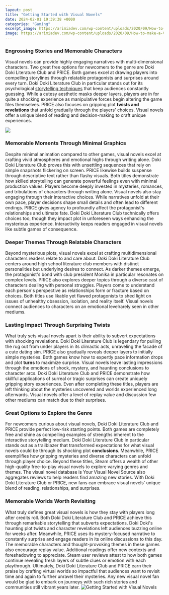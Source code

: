 ```yaml
---
layout: post
title: "Getting Started with Visual Novels"
date: 2024-02-01 19:39:38 +0000
categories: "Gaming"
excerpt_image: https://arimiadev.com/wp-content/uploads/2020/09/How-to-make-a-VN-Crunchyroll-panel.jpg
image: https://arimiadev.com/wp-content/uploads/2020/09/How-to-make-a-VN-Crunchyroll-panel.jpg
---
```


### Engrossing Stories and Memorable Characters
Visual novels can provide highly engaging narratives with multi-dimensional characters. Two great free options for newcomers to the genre are Doki Doki Literature Club and PRICE. Both games excel at drawing players into compelling storylines through relatable protagonists and surprises around every turn. 
Doki Doki Literature Club in particular stands out for its psychological [storytelling techniques](https://store.fi.io.vn/chihuahua-dad-daddy-owner-of-a-chihuahua-chihuahua-lover3736-t-shirt) that keep audiences constantly guessing. While a cutesy aesthetic masks deeper layers, players are in for quite a shocking experience as manipulative forces begin altering the game files themselves. PRICE also focuses on gripping plot **twists and revelations** that unfold gradually through the players' choices. Visual novels offer a unique blend of reading and decision-making to craft unique experiences.

![](https://cdn.mos.cms.futurecdn.net/8c8a5246b482f776d059b7fcace9259c-1200-80.jpg)
### Memorable Moments Through Minimal Graphics 
Despite minimal animation compared to other games, visual novels excel at crafting vivid atmospheres and emotional highs through writing alone. Doki Doki Literature Club proves this with unsettling sequences that rely on simple snapshots flickering on screen. PRICE likewise builds suspense through descriptive text rather than flashy visuals. Both titles demonstrate how skilled storytelling can generate powerful feelings even with minimal production values. Players become deeply invested in mysteries, romances, and tribulations of characters through writing alone. 
Visual novels also stay engaging through their interactive choices. While narratives unfold at their own pace, player decisions shape small details and often lead to different endings. PRICE gives agency to profoundly affect the protagonist's relationships and ultimate fate. Doki Doki Literature Club technically offers choices too, though they impact plot in unforeseen ways enhancing the mysterious experience. Interactivity keeps readers engaged in visual novels like subtle games of consequence.
### Deeper Themes Through Relatable Characters
Beyond mysterious plots, visual novels excel at crafting multidimensional characters readers relate to and care about. Doki Doki Literature Club centers around high school literature club members with distinct personalities but underlying desires to connect. As darker themes emerge, the protagonist's bond with club president Monika in particular resonates on complex levels. 
PRICE also explores deeper topics through a diverse cast of characters dealing with personal struggles. Players come to understand each person's perspective as relationships form or fracture based on choices. Both titles use likable yet flawed protagonists to shed light on issues of unhealthy obsession, isolation, and reality itself. Visual novels connect audiences to characters on an emotional levelrarely seen in other mediums.
### Lasting Impact Through Surprising Twists
What truly sets visual novels apart is their ability to subvert expectations with shocking revelations. Doki Doki Literature Club is legendary for pulling the rug out from under players in its climactic acts, unraveling the facade of a cute dating sim. PRICE also gradually reveals deeper layers to initially simple mysteries. Both games know how to expertly pace information drops and plot **turns** to maximize surprise. 
Visual novels leave lasting impressions through the emotions of shock, mystery, and haunting conclusions to character arcs. Doki Doki Literature Club and PRICE demonstrate how skillful applications of surreal or tragic surprises can create uniquely gripping story experiences. Even after completing these titles, players are left thinking about the mysteries uncovered and worlds experienced long afterwards. Visual novels offer a level of replay value and discussion few other mediums can match due to their surprises.
### Great Options to Explore the Genre
For newcomers curious about visual novels, Doki Doki Literature Club and PRICE provide perfect low-risk starting points. Both games are completely free and shine as compelling examples of strengths inherent to the interactive storytelling medium. Doki Doki Literature Club in particular stands out as a trailblazer that transformed expectations for what visual novels could be through its shocking plot **conclusions**. 
Meanwhile, PRICE exemplifies how gripping mysteries and diverse characters can unfold through player choice. Beyond these titles, Steam offers a wealth of other high-quality free-to-play visual novels to explore varying genres and themes. The visual novel database is Your Visual Novel Source also aggregates reviews to help readers find amazing new stories. With Doki Doki Literature Club or PRICE, new fans can embrace visual novels' unique blend of reading, relationships, and surprises.
### Memorable Worlds Worth Revisiting
What truly defines great visual novels is how they stay with players long after credits roll. Both Doki Doki Literature Club and PRICE achieve this through remarkable storytelling that subverts expectations. Doki Doki's haunting plot twists and character revelations left audiences buzzing online for weeks after. Meanwhile, PRICE uses its mystery-focused narrative to constantly surprise and engage readers in its online discussions to this day.
The memorable characters and thought-provoking themes in these games also encourage replay value. Additional readings offer new contexts and foreshadowing to appreciate. Steam user reviews attest to how both games continue revealing fresh layers of subtle clues or emotion with each playthrough. Ultimately, Doki Doki Literature Club and PRICE earn their praise by crafting virtual worlds so impactful that audiences want to revisit time and again to further unravel their mysteries. Any new visual novel fan would be glad to embark on journeys with such rich stories and communities still vibrant years later.
![Getting Started with Visual Novels](https://arimiadev.com/wp-content/uploads/2020/09/How-to-make-a-VN-Crunchyroll-panel.jpg)